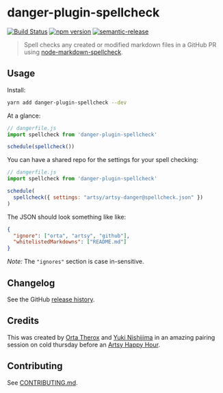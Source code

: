 # danger-plugin-spellcheck

[![Build Status](https://travis-ci.org/orta/danger-plugin-spellcheck.svg?branch=master)](https://travis-ci.org/orta/danger-plugin-spellcheck)
[![npm version](https://badge.fury.io/js/danger-plugin-spellcheck.svg)](https://badge.fury.io/js/danger-plugin-spellcheck)
[![semantic-release](https://img.shields.io/badge/%20%20%F0%9F%93%A6%F0%9F%9A%80-semantic--release-e10079.svg)](https://github.com/semantic-release/semantic-release)

> Spell checks any created or modified markdown files in a GitHub PR using [node-markdown-spellcheck](https://github.com/lukeapage/node-markdown-spellcheck).

## Usage

Install:

```sh
yarn add danger-plugin-spellcheck --dev
```

At a glance:

```js
// dangerfile.js
import spellcheck from 'danger-plugin-spellcheck'

schedule(spellcheck())
```

You can have a shared repo for the settings for your spell checking: 

```js
// dangerfile.js
import spellcheck from 'danger-plugin-spellcheck'

schedule(
  spellcheck({ settings: "artsy/artsy-danger@spellcheck.json" })
)
```

The JSON should look something like like:

```json
{
  "ignore": ["orta", "artsy", "github"],
  "whitelistedMarkdowns": ["README.md"]
}
```

*Note:* The `"ignores"` section is case in-sensitive.

## Changelog

See the GitHub [release history](https://github.com/orta/danger-plugin-spellcheck/releases).

## Credits

This was created by [Orta Therox](https://twitter.com/orta) and [Yuki Nishijima](https://twitter.com/yuki24) in an amazing pairing session on cold thursday before an [Artsy Happy Hour](https://github.com/artsy/meta/blob/master/meta/happy_hour.md).

## Contributing

See [CONTRIBUTING.md](contributing.md).
